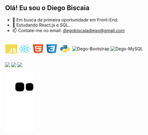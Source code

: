 ## Olá! Eu sou o Diego Biscaia

- 🔭 Em busca da primeira oportunidade em Front-End.
- 🌱 Estudando React.js e SQL.
- 📫 Contate-me no email: diegobiscaiadiego@gmail.com

  
<div style="display: inline_block"><br>
  <img align="center" alt="Dego-Js" height="30" width="40" src="https://raw.githubusercontent.com/devicons/devicon/master/icons/javascript/javascript-plain.svg">
  <img align="center" alt="Dego-React" height="30" width="40" src="https://raw.githubusercontent.com/devicons/devicon/master/icons/react/react-original.svg">
  <img align="center" alt="Dego-HTML" height="30" width="40" src="https://raw.githubusercontent.com/devicons/devicon/master/icons/html5/html5-original.svg">
  <img align="center" alt="Dego-CSS" height="30" width="40" src="https://raw.githubusercontent.com/devicons/devicon/master/icons/css3/css3-original.svg">
  <img align="center" alt="Dego-Python" height="30" width="40" src="https://raw.githubusercontent.com/devicons/devicon/master/icons/python/python-original.svg">
  <img align="center" alt="Dego-Bootstrap" height="30" width="40" src="https://cdn.jsdelivr.net/gh/devicons/devicon/icons/bootstrap/bootstrap-original.svg">
  <img align="center" alt="Dego-MySQL" height="30" width="40" src="https://cdn.jsdelivr.net/gh/devicons/devicon/icons/mysql/mysql-original-wordmark.svg">
  
</div>

##

<div>
  <a href="https://instagram.com/_deegoo" target="_blank"><img src="https://img.shields.io/badge/-Instagram-%23E4405F?style=for-the-badge&logo=instagram&logoColor=white" target="_blank"></a>
  <a href = "mailto:diegobiscaiadiego@gmail.com"><img src="https://img.shields.io/badge/-Gmail-%23333?style=for-the-badge&logo=gmail&logoColor=white" target="_blank"></a>
  <a href="https://www.linkedin.com/in/diego-biscaia-0a391819b" target="_blank"><img src="https://img.shields.io/badge/-LinkedIn-%230077B5?style=for-the-badge&logo=linkedin&logoColor=white" target="_blank"></a> 
  
  
  ![Snake animation](https://github.com/degobiscaia/degobiscaia/blob/output/github-contribution-grid-snake.svg)
  
</div>


